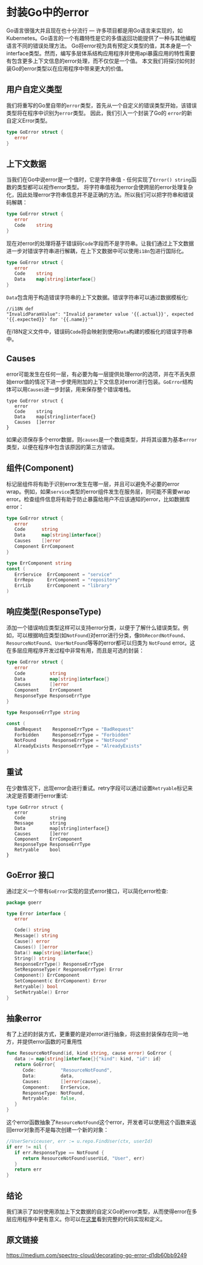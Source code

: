 # 封装Go中的error

Go语言很强大并且现在也十分流行 — 许多项目都是用Go语言来实现的，如Kubernetes。Go语言的一个有趣特性是它的多值返回功能提供了一种与其他编程语言不同的错误处理方法。 Go将error视为具有预定义类型的值，其本身是一个interface类型。然而，编写多层体系结构应用程序并使用api暴露应用的特性需要有包含更多上下文信息的error处理，而不仅仅是一个值。 本文我们将探讨如何封装Go的error类型以在应用程序中带来更大的价值。

## 用户自定义类型

我们将重写的Go里自带的`error`类型，首先从一个自定义的错误类型开始，该错误类型将在程序中识别为`error`类型。 因此，我们引入一个封装了Go的 `error`的新自定义Error类型。

```go
type GoError struct {
   error
}
```

## 上下文数据

当我们在Go中说error是一个值时，它是字符串值 - 任何实现了`Error() string`函数的类型都可以视作error类型。
将字符串值视为error会使跨层的error处理复杂化，因此处理error字符串信息并不是正确的方法。所以我们可以把字符串和错误码解耦：

```go
type GoError struct {
   error
   Code    string
}
```

现在对error的处理将基于错误码`Code`字段而不是字符串。让我们通过上下文数据进一步对错误字符串进行解耦，在上下文数据中可以使用`i18n`包进行国际化。

```go
type GoError struct {
   error
   Code    string
   Data    map[string]interface{}
}
```

`Data`包含用于构造错误字符串的上下文数据。错误字符串可以通过数据模板化:

```
//i18N def
"InvalidParamValue": "Invalid parameter value '{{.actual}}', expected '{{.expected}}' for '{{.name}}'"
```

在i18N定义文件中，错误码`Code`将会映射到使用`Data`构建的模板化的错误字符串中。

## Causes

error可能发生在任何一层，有必要为每一层提供处理error的选项，并在不丢失原始error值的情况下进一步使用附加的上下文信息对error进行包装。`GoError`结构体可以用`Causes`进一步封装，用来保存整个错误堆栈。

```
type GoError struct {
   error
   Code    string
   Data    map[string]interface{}
   Causes  []error
}
```

如果必须保存多个error数据，则`causes`是一个数组类型，并将其设置为基本`error`类型，以便在程序中包含该原因的第三方错误。


## 组件(Component)

标记层组件将有助于识别error发生在哪一层，并且可以避免不必要的error wrap。例如，如果`service`类型的error组件发生在服务层，则可能不需要wrap error。检查组件信息将有助于防止暴露给用户不应该通知的error，比如数据库error：

```go
type GoError struct {
   error
   Code      string
   Data      map[string]interface{}
   Causes    []error
   Component ErrComponent
}

type ErrComponent string
const (
   ErrService  ErrComponent = "service"
   ErrRepo     ErrComponent = "repository"
   ErrLib      ErrComponent = "library"
)
```

## 响应类型(ResponseType)

添加一个错误响应类型这样可以支持error分类，以便于了解什么错误类型。例如，可以根据响应类型(如`NotFound`)对error进行分类，像`DbRecordNotFound`、`ResourceNotFound`、`UserNotFound`等等的error都可以归类为 `NotFound` error。这在多层应用程序开发过程中非常有用，而且是可选的封装：

```go
type GoError struct {
   error
   Code         string
   Data         map[string]interface{}
   Causes       []error
   Component    ErrComponent
   ResponseType ResponseErrType
}

type ResponseErrType string

const (
   BadRequest    ResponseErrType = "BadRequest"
   Forbidden     ResponseErrType = "Forbidden"
   NotFound      ResponseErrType = "NotFound"
   AlreadyExists ResponseErrType = "AlreadyExists"
)
```

## 重试

在少数情况下，出现error会进行重试。retry字段可以通过设置`Retryable`标记来决定是否要进行error重试:

```
type GoError struct {
   error
   Code         string
   Message      string
   Data         map[string]interface{}
   Causes       []error
   Component    ErrComponent
   ResponseType ResponseErrType
   Retryable    bool
}
```

## GoError 接口

通过定义一个带有`GoError`实现的显式error接口，可以简化error检查:

```go
package goerr

type Error interface {
   error

   Code() string
   Message() string
   Cause() error
   Causes() []error
   Data() map[string]interface{}
   String() string
   ResponseErrType() ResponseErrType
   SetResponseType(r ResponseErrType) Error
   Component() ErrComponent
   SetComponent(c ErrComponent) Error
   Retryable() bool
   SetRetryable() Error
}
```

## 抽象error

有了上述的封装方式，更重要的是对error进行抽象，将这些封装保存在同一地方，并提供error函数的可重用性

```go
func ResourceNotFound(id, kind string, cause error) GoError {
   data := map[string]interface{}{"kind": kind, "id": id}
   return GoError{
      Code:         "ResourceNotFound",
      Data:         data,
      Causes:       []error{cause},
      Component:    ErrService,
      ResponseType: NotFound,
      Retryable:    false,
   }
}
```

这个error函数抽象了`ResourceNotFound`这个error，开发者可以使用这个函数来返回error对象而不是每次创建一个新的对象：

```go
//UserServiceuser, err := u.repo.FindUser(ctx, userId)
if err != nil {
   if err.ResponseType == NotFound {
      return ResourceNotFound(userUid, "User", err)
   }
   return err
}
```

## 结论

我们演示了如何使用添加上下文数据的自定义Go的error类型，从而使得error在多层应用程序中更有意义。你可以在[这里](https://gist.github.com/prathabk/744367cbfc70435c56956f650612d64b)看到完整的代码实现和定义。

## 原文链接

https://medium.com/spectro-cloud/decorating-go-error-d1db60bb9249
